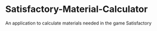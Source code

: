 # Satisfactory-Material-Calculator
An application to calculate materials needed in the game Satisfactory
